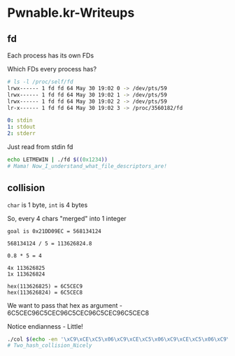 # Pwnable.kr-Writeups

## fd

Each process has its own FDs

Which FDs every process has?

```bash
# ls -l /proc/self/fd
lrwx------ 1 fd fd 64 May 30 19:02 0 -> /dev/pts/59
lrwx------ 1 fd fd 64 May 30 19:02 1 -> /dev/pts/59
lrwx------ 1 fd fd 64 May 30 19:02 2 -> /dev/pts/59
lr-x------ 1 fd fd 64 May 30 19:02 3 -> /proc/3560182/fd
```

```yaml
0: stdin
1: stdout
2: stderr
```

Just read from stdin fd

```bash
echo LETMEWIN | ./fd $((0x1234))
# Mama! Now_I_understand_what_file_descriptors_are!
```

## collision

`char` is 1 byte, `int` is 4 bytes

So, every 4 chars "merged" into 1 integer

```
goal is 0x21DD09EC = 568134124

568134124 / 5 = 113626824.8

0.8 * 5 = 4

4x 113626825 
1x 113626824

hex(113626825) = 6C5CEC9
hex(113626824) = 6C5CEC8
```

We want to pass that hex as argument - 6C5CEC96C5CEC96C5CEC96C5CEC96C5CEC8

Notice endianness - Little!

```bash
./col $(echo -en '\xC9\xCE\xC5\x06\xC9\xCE\xC5\x06\xC9\xCE\xC5\x06\xC9\xCE\xC5\x06\xC8\xCE\xC5\x06')
# Two_hash_collision_Nicely
```
